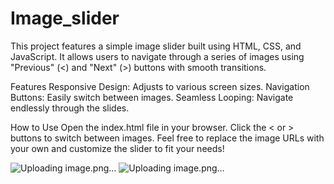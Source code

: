 # Image_slider
This project features a simple image slider built using HTML, CSS, and JavaScript. It allows users to navigate through a series of images using "Previous" (<) and "Next" (>) buttons with smooth transitions.

Features
Responsive Design: Adjusts to various screen sizes.
Navigation Buttons: Easily switch between images.
Seamless Looping: Navigate endlessly through the slides.

How to Use
Open the index.html file in your browser.
Click the < or > buttons to switch between images.
Feel free to replace the image URLs with your own and customize the slider to fit your needs!

![Uploading image.png…]()
![Uploading image.png…]()



